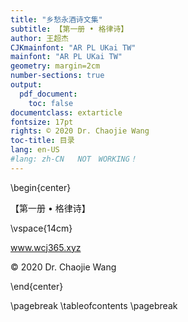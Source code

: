 ```yaml
---
title: "乡愁永酒诗文集"
subtitle: 【第一册 • 格律诗】
author: 王超杰
CJKmainfont: "AR PL UKai TW" 
mainfont: "AR PL UKai TW" 
geometry: margin=2cm
number-sections: true 
output: 
  pdf_document:
    toc: false
documentclass: extarticle
fontsize: 17pt
rights: © 2020 Dr. Chaojie Wang
toc-title: 目录
lang: en-US
#lang: zh-CN   NOT　WORKING！
---
```



\begin{center}


【第一册 • 格律诗】

\vspace{14cm}

www.wcj365.xyz

© 2020 Dr. Chaojie Wang

\end{center}

\pagebreak
\tableofcontents
\pagebreak
